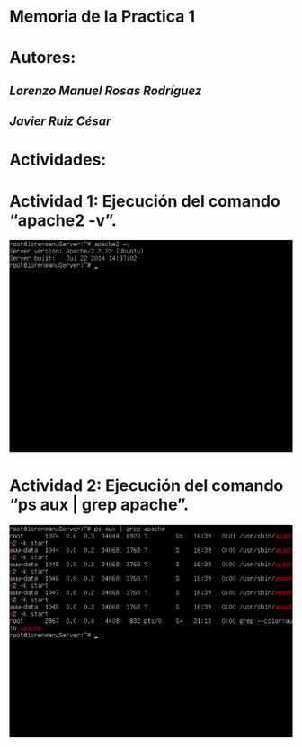 # Memoria de la Practica 1 

#    #

# Autores: 

## *Lorenzo Manuel Rosas Rodríguez*
## *Javier Ruiz César*

# Actividades:

# Actividad 1: Ejecución del comando “apache2 -v”.

![img](https://github.com/lorenmanu/swap1415/blob/master/practica1/Ejercicio1.png)


# Actividad 2: Ejecución del comando “ps aux | grep apache”.

![img](https://github.com/lorenmanu/swap1415/blob/master/practica1/Ejercicio2.png)
